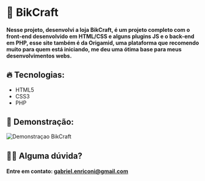 <h1>🎯 BikCraft</h1>
<h4>Nesse projeto, desenvolvi a loja BikCraft, é um projeto completo com o front-end desenvolvido em HTML/CSS e alguns plugins JS e o back-end em PHP, esse site também é da Origamid, uma plataforma que recomendo muito para quem está iniciando, me deu uma ótima base para meus desenvolvimentos webs.</h4>
 
<h2>🔥 Tecnologias: </h2>
<ul>
  <li>HTML5</li>
  <li>CSS3</li>
  <li>PHP</li>
</ul>

<h2>📱 Demonstração: </h2>

![Demonstraçao BikCraft](https://media.giphy.com/media/iGjLPIUdcnKmV8iVTS/giphy.gif)
  
<h2>🙆‍♀️ Alguma dúvida?</h2>
<h4>Entre em contato: <a href="mailto:gabriel.enriconi@gmail.com">gabriel.enriconi@gmail.com</a></h4>
